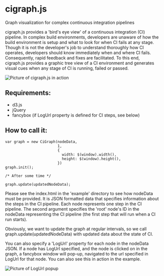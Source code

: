cigraph.js
=======

Graph visualization for complex continuous integration pipelines

cigraph.js provides a 'bird's eye view' of a continuous integration (CI) pipeline.  In complex build environments, developers are unaware of how the build environment is setup and what to look for when CI fails at any stage.  Though it is not the developer's job to understand thoroughly how CI operates, developers should know immediately when and where CI fails.  Consequently, rapid feedback and fixes are facilitated.  To this end, cigraph.js provides a graphic tree view of a CI environment and generates visual cues when any stage of CI is running, failed or passed.

![Picture of cigraph.js in action](https://raw.github.com/fulcircle/cigraph.js/master/images/example_image.PNG)

Requirements:
--------------
* d3.js
* jQuery
* fancybox (if LogUrl property is defined for CI steps, see below)

How to call it:
---------------
```
var graph = new CiGraph(nodeData,
                        1,
                        {
                          width: $(window).width(),
                          height: $(window).height(),
                        })
graph.init();

/* After some time */

graph.update(updatedNodeData);
```

Please see the index.html in the 'example' directory to see how nodeData must be provided.  It is JSON formatted data that specifies information about the steps in the CI pipeline.  Each node represents one step in the CI pipeline.  The second argument specifies the 'root' node's ID in the nodeData representing the CI pipeline (the first step that will run when a CI run starts).

Obviously, we want to update the graph at regular intervals, so we call graph.update(updatedNodeData) with updated data about the state of CI.

You can also specify a 'LogUrl' property for each node in the nodeData JSON.  If a node has LogUrl specified, and the node is clicked on in the graph, a fancybox window will pop-up, navigated to the url specified in LogUrl for that node.  You can also see this in action in the example.

![Picture of LogUrl popup](https://raw.github.com/fulcircle/cigraph.js/master/images/example_image2.PNG)



